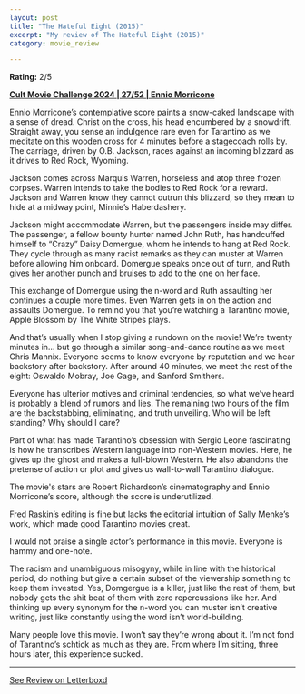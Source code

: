 ```yaml
---
layout: post
title: "The Hateful Eight (2015)"
excerpt: "My review of The Hateful Eight (2015)"
category: movie_review

---
```


**Rating:** 2/5

<b><a href="https://boxd.it/rIGbC/detail">Cult Movie Challenge 2024 | 27/52 | Ennio Morricone</a></b>

Ennio Morricone’s contemplative score paints a snow-caked landscape with a sense of dread. Christ on the cross, his head encumbered by a snowdrift. Straight away, you sense an indulgence rare even for Tarantino as we meditate on this wooden cross for 4 minutes before a stagecoach rolls by. The carriage, driven by O.B. Jackson, races against an incoming blizzard as it drives to Red Rock, Wyoming.

Jackson comes across Marquis Warren, horseless and atop three frozen corpses. Warren intends to take the bodies to Red Rock for a reward. Jackson and Warren know they cannot outrun this blizzard, so they mean to hide at a midway point, Minnie’s Haberdashery.

Jackson might accommodate Warren, but the passengers inside may differ. The passenger, a fellow bounty hunter named John Ruth, has handcuffed himself to “Crazy” Daisy Domergue, whom he intends to hang at Red Rock. They cycle through as many racist remarks as they can muster at Warren before allowing him onboard. Domergue speaks once out of turn, and Ruth gives her another punch and bruises to add to the one on her face.

This exchange of Domergue using the n-word and Ruth assaulting her continues a couple more times. Even Warren gets in on the action and assaults Domergue. To remind you that you’re watching a Tarantino movie, Apple Blossom by The White Stripes plays.

And that’s usually when I stop giving a rundown on the movie! We’re twenty minutes in… but go through a similar song-and-dance routine as we meet Chris Mannix. Everyone seems to know everyone by reputation and we hear backstory after backstory. After around 40 minutes, we meet the rest of the eight: Oswaldo Mobray, Joe Gage, and Sanford Smithers.

Everyone has ulterior motives and criminal tendencies, so what we’ve heard is probably a blend of rumors and lies. The remaining two hours of the film are the backstabbing, eliminating, and truth unveiling. Who will be left standing? Why should I care?

Part of what has made Tarantino’s obsession with Sergio Leone fascinating is how he transcribes Western language into non-Western movies. Here, he gives up the ghost and makes a full-blown Western. He also abandons the pretense of action or plot and gives us wall-to-wall Tarantino dialogue.

The movie's stars are Robert Richardson’s cinematography and Ennio Morricone’s score, although the score is underutilized.

Fred Raskin’s editing is fine but lacks the editorial intuition of Sally Menke’s work, which made good Tarantino movies great.

I would not praise a single actor’s performance in this movie. Everyone is hammy and one-note.

The racism and unambiguous misogyny, while in line with the historical period, do nothing but give a certain subset of the viewership something to keep them invested. Yes, Domgergue is a killer, just like the rest of them, but nobody gets the shit beat of them with zero repercussions like her. And thinking up every synonym for the n-word you can muster isn’t creative writing, just like constantly using the word isn’t world-building.

Many people love this movie. I won’t say they’re wrong about it. I’m not fond of Tarantino’s schtick as much as they are. From where I’m sitting, three hours later, this experience sucked.

<hr>

[See Review on Letterboxd](https://boxd.it/6MFZXv)
